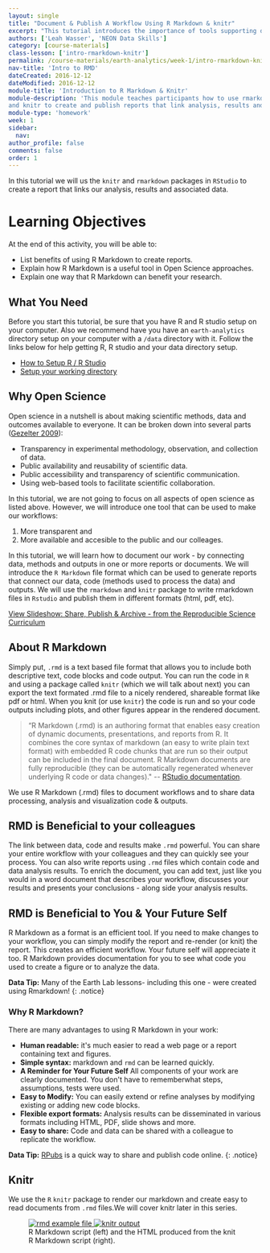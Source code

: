 ```yaml
---
layout: single
title: "Document & Publish A Workflow Using R Markdown & knitr"
excerpt: "This tutorial introduces the importance of tools supporting documenting & publishing a workflow."
authors: ['Leah Wasser', 'NEON Data Skills']
category: [course-materials]
class-lesson: ['intro-rmarkdown-knitr']
permalink: /course-materials/earth-analytics/week-1/intro-rmarkdown-knitr/
nav-title: 'Intro to RMD'
dateCreated: 2016-12-12
dateModified: 2016-12-12
module-title: 'Introduction to R Markdown & Knitr'
module-description: 'This module teaches participants how to use rmarkdown
and knitr to create and publish reports that link analysis, results and documentation.'
module-type: 'homework'
week: 1
sidebar:
  nav:
author_profile: false
comments: false
order: 1
---
```


In this tutorial we will us the `knitr` and `rmarkdown` packages in
`RStudio` to create a report that links our analysis, results and associated data.

<div class='notice--success' markdown="1">

# Learning Objectives
At the end of this activity, you will be able to:

* List benefits of using R Markdown to create reports.
* Explain how R Markdown is a useful tool in Open Science approaches.
* Explain one way that R Markdown can benefit your research.

## What You Need

Before you start this tutorial, be sure that you have  R and R studio setup on
your computer. Also we recommend have you have an `earth-analytics` directory
setup on your computer with a `/data` directory with it. Follow the links below
for help getting R, R studio and your data directory setup.

* [How to Setup R / R Studio](/course-materials/earth-analytics/week-1/setup-r-rstudio/)
* [Setup your working directory](/course-materials/earth-analytics/week-1/setup-working-directory/)


</div>

## Why Open Science

Open science in a nutshell is about making scientific methods, data and outcomes
available to everyone. It can be broken down into several parts (<a href="http://www.openscience.org/blog/?p=269" target="_blank">Gezelter 2009</a>):

* Transparency in experimental methodology, observation, and collection of data.
* Public availability and reusability of scientific data.
* Public accessibility and transparency of scientific communication.
* Using web-based tools to facilitate scientific collaboration.

In this tutorial, we are not going to focus on all aspects of open science as
listed above. However, we will introduce one tool that can be used to make our
workflows:

1. More transparent and
2. More available and accesible to the public and our colleages.

In this tutorial, we will learn how to document our work - by connecting data,
methods and outputs in one or more reports or documents. We will introduce the
`R Markdown` file format which can be used to generate reports that connect our
data, code (methods used to process the data) and outputs. We will use the
`rmarkdown` and `knitr` package to write rmarkdown files in `Rstudio` and
publish them in different formats (html, pdf, etc).

<a class="btn btn-info" href="http://neon-workwithdata.github.io/slide-shows/share-publish-archive-slideshow.html" target= "_blank"> View Slideshow: Share, Publish & Archive -  from the Reproducible Science Curriculum</a>

## About R Markdown

Simply put, `.rmd` is a text based file format that allows you to include both
descriptive text, code blocks and code output. You can run the code in `R` and
using a package called `knitr` (which we will talk about next) you can export the
text formated .rmd file to a nicely rendered, shareable format like pdf or html.
When you knit (or use `knitr`) the code is run and so your code outputs including
plots, and other figures appear in the rendered document.

> “R Markdown (.rmd) is an authoring format that enables easy creation of dynamic
documents, presentations, and reports from R. It combines the core syntax of
markdown (an easy to write plain text format) with embedded R code chunks that
are run so their output can be included in the final document. R Markdown
documents are fully reproducible (they can be automatically regenerated whenever
underlying R code or data changes)."
-- <a href="http://rmarkdown.rstudio.com/" target="_blank">RStudio documentation</a>.


We use R Markdown (.rmd) files to document workflows and to share data processing,
analysis and visualization code & outputs.

## RMD is Beneficial to your colleagues
The link between data, code and results make `.rmd` powerful. You can share your
entire workflow with your colleagues and they can quickly see your process. You
can also write reports using `.rmd` files which contain code and data
analysis results. To enrich the document, you can add text, just like you would
in a word document that describes your workflow, discusses your results and
presents your conclusions - along side your analysis results.

## RMD is Beneficial to You & Your Future Self

R Markdown as a format is an efficient tool. If you need to make changes to your
workflow, you can simply modify the report and re-render (or knit) the report.
This creates an efficient workflow. Your future self will appreciate it too.
R Markdown provides documentation for you to see what code you used to create a
figure or to analyze the data.

<i class="fa fa-star"></i> **Data Tip:** Many of the Earth Lab lessons- including
this one - were created using Rmarkdown!
{: .notice}


### Why R Markdown?
There are many advantages to using R Markdown in your work:

* **Human readable:** it's much easier to read a web page or a report containing text and figures.
* **Simple syntax:** markdown and `rmd` can be learned quickly.
* **A Reminder for Your Future Self** All components of your work are clearly documented. You don't have to rememberwhat steps, assumptions, tests were used.
* **Easy to Modify:** You can easily extend or refine analyses by modifying existing or adding new
code blocks.
* **Flexible export formats:** Analysis results can be disseminated in various formats including HTML, PDF,
slide shows and more.
* **Easy to share:** Code and data can be shared with a colleague to replicate the workflow.

<i class="fa fa-star"></i> **Data Tip:**
<a href="https://rpubs.com/" target= "_blank ">RPubs</a> is a quick way to
share and publish code online.
{: .notice}

## Knitr

We use the `R` `knitr` package to render our markdown and create easy to read documents from `.rmd`
files.We will cover knitr later in this series.

<figure class="half">
	<a href="{{ site.url }}{{ site.baseurl }}/images/course-materials/earth-analytics/week-1/intro-knitr-rmd/rmd-file.png">
	<img src="{{ site.url }}{{ site.baseurl }}/images/course-materials/earth-analytics/week-1/intro-knitr-rmd/rmd-file.png" alt="rmd example file">
	</a>
	<a href="{{ site.url }}{{ site.baseurl }}/images/course-materials/earth-analytics/week-1/intro-knitr-rmd/knitr-output.png">
	<img src="{{ site.url }}{{ site.baseurl }}/images/course-materials/earth-analytics/week-1/intro-knitr-rmd/knitr-output.png" alt="knitr output">
	</a>
	<figcaption>R Markdown script (left) and the HTML produced from the knit R
	Markdown script (right).
	</figcaption>
</figure>
